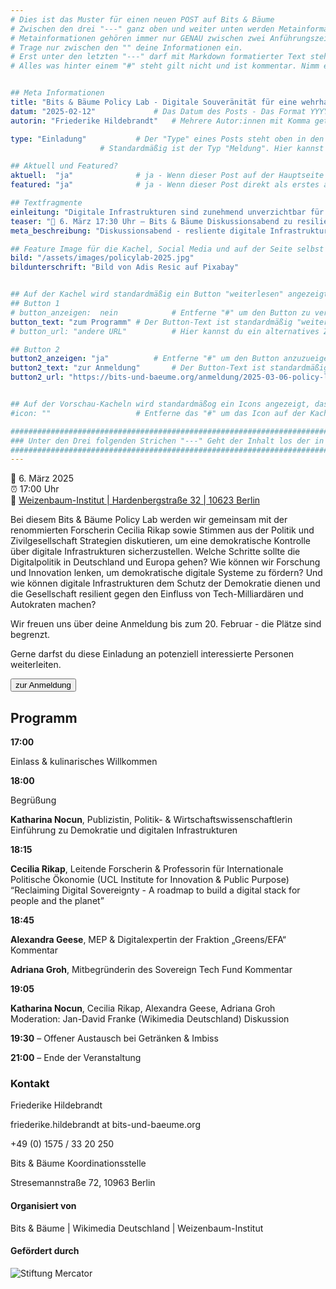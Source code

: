 ```yaml
---
# Dies ist das Muster für einen neuen POST auf Bits & Bäume
# Zwischen den drei "---" ganz oben und weiter unten werden Metainformationen eingetragen.
# Metainformationen gehören immer nur GENAU zwischen zwei Anführungszeichen.
# Trage nur zwischen den "" deine Informationen ein.
# Erst unter den letzten "---" darf mit Markdown formatierter Text stehen.
# Alles was hinter einem "#" steht gilt nicht und ist kommentar. Nimm ein "#" weg, wenn du die jeweilige information dahinter festlegen willst.


## Meta Informationen
title: "Bits & Bäume Policy Lab - Digitale Souveränität für eine wehrhafte Demokratie!"
datum: "2025-02-12" 			# Das Datum des Posts - Das Format YYYY-MM-DD muss eingehalten werden!
autorin: "Friederike Hildebrandt"	# Mehrere Autor:innen mit Komma getrennt

type: "Einladung"			# Der "Type" eines Posts steht oben in den Kacheln und auf der Seite ganz oben.
					# Standardmäßig ist der Typ "Meldung". Hier kannst du das ändern z.B. "Bericht" oder "Jobangebot" etc.

## Aktuell und Featured?
aktuell:  "ja" 				# ja - Wenn dieser Post auf der Hauptseite unter Aktuelles auftauchen soll (falls er nicht featured ist)
featured: "ja"  			# ja - Wenn dieser Post direkt als erstes auf der Landing Page angezeigt werden soll, ansonsten "nein" oder Zeile löschen

## Textfragmente
einleitung: "Digitale Infrastrukturen sind zunehmend unverzichtbar für das gesellschaftliche Zusammenleben. Sie betreffen den Alltag bei der Nutzung von sozialen Medien über Online-Plattformen hin zu verschiedenen KI-Anwendungen. Die enge und öffentlichkeitswirksame Zusammenarbeit von Tech-Unternehmen mit autokratischen Kräften zeigt, wie einfach Tech-CEOs diese Infrastrukturen nach ihrem Willen gestalten können. Dies birgt nicht nur Risiken für Nutzer*innen, kleine Unternehmen und Künstler*innen, die direkt von diesen Plattformen abhängig sind, sondern auch für die Demokratie selbst."				# Die Einleitung erscheint auf der Seite noch vor den Autor:innen und dem Feature Image
teaser: "📅 6. März 17:30 Uhr – Bits & Bäume Diskussionsabend zu resilienten digitalen Infrastrukturen. "				# Der Teaser wird auf den Kacheln als Anreißertext angezeigt.
meta_beschreibung: "Diskussionsabend - resliente digitale Infrastruktur - 6.3.2025 - Berlin" 			# ≤135 Zeichen Beschreibugnstext der in Social Media und Suchergebnissen unter dem Titel angezeigt wird (also extern)

## Feature Image für die Kachel, Social Media und auf der Seite selbst
bild: "/assets/images/policylab-2025.jpg"
bildunterschrift: "Bild von Adis Resic auf Pixabay"


## Auf der Kachel wird standardmäßig ein Button "weiterlesen" angezeigt. Dieser kann hier angepasst oder versteckt werden
## Button 1
# button_anzeigen:  nein 			# Entferne "#" um den Button zu verstecken
button_text: "zum Programm"	# Der Button-Text ist standardmäßig "weiterlesen"
# button_url: "andere URL"			# Hier kannst du ein alternatives Ziel z.B. eine extern URL angeben

## Button 2
button2_anzeigen: "ja" 			# Entferne "#" um den Button anzuzueigen
button2_text: "zur Anmeldung"		# Der Button-Text ist standardmäßig "weiterlesen"
button2_url: "https://bits-und-baeume.org/anmeldung/2025-03-06-policy-lab"			# DIE URL ist standardmäßig die des Posts - Hier kannst du ein alternatives Ziel z.B. eine extern URL angeben


## Auf der Vorschau-Kacheln wird standardmäßog ein Icons angezeigt, das kann hier abgeschaltet werden.
#icon: ""					# Entferne das "#" um das Icon auf der Kachel auszuschalten

#########################################################################################################
### Unter den Drei folgenden Strichen "---" Geht der Inhalt los der in Markdown formatiert sein darf! ###
#########################################################################################################
---
```



📅 6. März 2025  
⏰ 17:00 Uhr  
📍 [Weizenbaum-Institut | Hardenbergstraße 32 | 10623 Berlin](https://www.openstreetmap.org/node/4153700969)  


Bei diesem Bits & Bäume Policy Lab werden wir gemeinsam mit der renommierten Forscherin Cecilia Rikap sowie Stimmen aus der Politik und Zivilgesellschaft Strategien diskutieren, um eine demokratische Kontrolle über digitale Infrastrukturen sicherzustellen. Welche Schritte sollte die Digitalpolitik in Deutschland und Europa gehen? Wie können wir Forschung und Innovation lenken, um demokratische digitale Systeme zu fördern? Und wie können digitale Infrastrukturen dem Schutz der Demokratie dienen und die Gesellschaft resilient gegen den Einfluss von Tech-Milliardären und Autokraten machen?	

Wir freuen uns über deine Anmeldung bis zum 20. Februar - die Plätze sind begrenzt.

Gerne darfst du diese Einladung an potenziell interessierte Personen weiterleiten.

<a href="https://bits-und-baeume.org/anmeldung/2025-03-06-policy-lab">
<button class="btn-dark">zur Anmeldung</button>
</a>


## Programm 

**17:00**

Einlass & kulinarisches Willkommen

**18:00**

Begrüßung

**Katharina Nocun**, Publizistin, Politik- & Wirtschaftswissenschaftlerin
Einführung zu Demokratie und digitalen Infrastrukturen

**18:15**

**Cecilia Rikap**, Leitende Forscherin & Professorin für Internationale Politische Ökonomie (UCL Institute for Innovation & Public Purpose)
“Reclaiming Digital Sovereignty - A roadmap to build a digital stack for people and the planet”

**18:45**

**Alexandra Geese**, MEP & Digitalexpertin der Fraktion „Greens/EFA“
Kommentar 

**Adriana Groh**, Mitbegründerin des Sovereign Tech Fund
Kommentar

**19:05**

**Katharina Nocun**, Cecilia Rikap, Alexandra Geese, Adriana Groh
Moderation: Jan-David Franke (Wikimedia Deutschland)
Diskussion

**19:30** – Offener Austausch bei Getränken & Imbiss

**21:00** – Ende der Veranstaltung



### Kontakt
Friederike Hildebrandt

friederike.hildebrandt at bits-und-baeume.org

+49 (0) 1575 / 33 20 250 

Bits & Bäume Koordinationsstelle 

Stresemannstraße 72, 10963 Berlin

#### Organisiert von
Bits & Bäume   |   Wikimedia Deutschland   |   Weizenbaum-Institut

#### Gefördert durch
![Stiftung Mercator](/assets/images/foerderinnen/Stiftung_Mercator_Blau_RGB.png)


